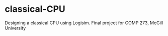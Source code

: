 # classical-CPU
Designing a classical CPU using Logisim. Final project for COMP 273, McGill University
